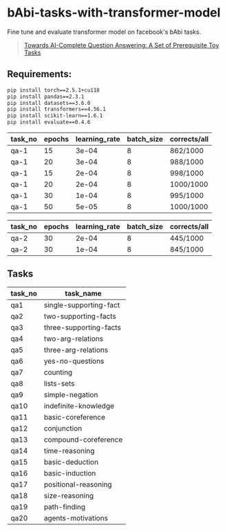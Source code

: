 # bAbi-tasks-with-transformer-model

Fine tune and evaluate transformer model on facebook's bAbi tasks.
> [Towards AI-Complete Question Answering: A Set of Prerequisite Toy Tasks](https://arxiv.org/abs/1502.05698)


## Requirements:

```bash
pip install torch==2.5.1+cu118
pip install pandas==2.3.1
pip install datasets==3.6.0
pip install transformers==4.56.1
pip install scikit-learn==1.6.1
pip install evaluate==0.4.6
```

|task_no|epochs|learning_rate|batch_size| corrects/all |
|-------|------|-------------|----------|--------------|
| qa-1  |  15  |    3e-04    |    8     |   862/1000   |
| qa-1  |  20  |    3e-04    |    8     |   988/1000   |
| qa-1  |  15  |    2e-04    |    8     |   998/1000   |
| qa-1  |  20  |    2e-04    |    8     |  1000/1000   |
| qa-1  |  30  |    1e-04    |    8     |   995/1000   |
| qa-1  |  50  |    5e-05    |    8     |  1000/1000   |

|task_no|epochs|learning_rate|batch_size| corrects/all |
|-------|------|-------------|----------|--------------|
| qa-2  |  30  |    2e-04    |    8     |   445/1000   |
| qa-2  |  30  |    1e-04    |    8     |   845/1000   |


## Tasks
|task_no|task_name|
|----|------------|
|qa1 |single-supporting-fact|
|qa2 |two-supporting-facts|
|qa3 |three-supporting-facts|
|qa4 |two-arg-relations|
|qa5 |three-arg-relations|
|qa6 |yes-no-questions|
|qa7 |counting|
|qa8 |lists-sets|
|qa9 |simple-negation|
|qa10| indefinite-knowledge|
|qa11| basic-coreference|
|qa12| conjunction|
|qa13| compound-coreference|
|qa14| time-reasoning|
|qa15| basic-deduction|
|qa16| basic-induction|
|qa17| positional-reasoning|
|qa18| size-reasoning|
|qa19| path-finding|
|qa20| agents-motivations|


